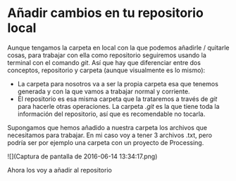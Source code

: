 # Añadir cambios en tu repositorio local


Aunque tengamos la carpeta en local con la que podemos añadirle / quitarle cosas, para trabajar con ella como repositorio seguiremos usando la terminal con el comando _git_. Así que hay que diferenciar entre dos conceptos, repositorio y carpeta (aunque visualmente es lo mismo):

- La carpeta para nosotros va a ser la propia carpeta esa que tenemos generada y con la que vamos a trabajar normal y corriente.
- El repositorio es esa misma carpeta que la trataremos a través de _git_ para hacerle otras operaciones. La carpeta _.git_ es la que tiene toda la información del repositorio, así que es recomendable no tocarla.

Supongamos que hemos añadido a nuestra carpeta los archivos que necesitamos para trabajar. En mi caso voy a tener 3 archivos .txt, pero podría ser por ejemplo una carpeta con un proyecto de Processing.

![](Captura de pantalla de 2016-06-14 13:34:17.png)

Ahora los voy a añadir al repositorio